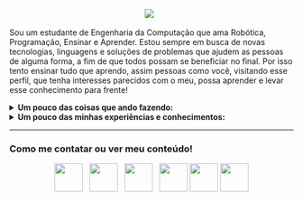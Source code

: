 <p align='center'>
<img src="https://github.com/mateustoin/mateustoin/blob/master/img/Mateus-Antonio2.png?raw=true">&nbsp;&nbsp;
</p>

Sou um estudante de Engenharia da Computação que ama Robótica, Programação, Ensinar e Aprender. Estou sempre em busca de novas tecnologias, linguagens e soluções de problemas que ajudem as pessoas de alguma forma, a fim de que todos possam se beneficiar no final. Por isso tento ensinar tudo que aprendo, assim pessoas como você, visitando esse perfil, que tenha interesses parecidos com o meu, possa aprender e levar esse conhecimento para frente!

<details>
 <summary><strong>Um pouco das coisas que ando fazendo:</strong></summary>
   - 🔭 Atualmente bolsista no Laboratório de Engenharia de Sistemas e Robótica na UFPB, trabalhando com Internet das Coisas e Sistemas Embarcados em Drones <br/>
   - 🌱 Aprendendo Python e Arquiteturas de Software para aplicar nos projetos profissionais e pessoais <br/>
   - 👯 Coordenando o Capítulo de Robótica e Automação pelo IEEE na UFPB como Vice Presidente  <br/>
   - 👀 Produzo conteúdo através de artigos no <a href="https://medium.com/@mateustoin">Medium</a>, aqui mesmo no <a href="https://github.com/mateustoin">Github</a> e começando com lives na <a href="https://twitch.tv/bittoin">Twitch</a> e a mexer no <a href="https://instagram.com/matteus_antonio">Instagram</a> <br/> 
</details>

<details>
 <summary><strong>Um pouco das minhas experiências e conhecimentos:</strong></summary>
   - 🤓 Dou aula de robótica desde 2017, com foco em Arduino e desenvolvimento de projetos<br/>
   - 😏 Experiência com C/C++ em projetos pessoais, graduação e projeto de pesquisa<br/>
   - 😯 Experiência com Python em projetos pessoais, estágio, graduação e projeto de pesquisa<br/>
   - 😬 Experiência com Qt e QML em projetos pessoais<br/>
   - 🦾 Trabalhando com Internet das Coisas focado na tecnologia LoRa e protocolo LoRaWAN no projeto NLT INNOVA, da NLT<br/>
   - 🤯 Trabalho com pesquisa na área de Sistemas Embarcados voltado para Drones, estudando, pilotando e programando<br/>
   - 🥺 Também possuo alguns conhecimentos em Node, Javascript (devido a alguns trabalhos com Javascript para robótica) e até dá pra tirar uma lasquinha com React/React Native<br/>
   - 🕶 Já dei palestras, workshops e minicursos em eventos como Arduino Day, RAS Week (evento nacional online), Grupo de Robótica da UFPB e em aulas da graduação
</details>

---
### Como me contatar ou ver meu conteúdo!

<p align='center'>
<a href="https://www.linkedin.com/in/mateus-antonio-97b31011b/"><img height="50" src="https://github.com/mateustoin/mateustoin/blob/master/img/linkedin.png?raw=true"></a>&nbsp;&nbsp;
<a href="https://medium.com/@mateustoin"><img height="50" src="https://github.com/mateustoin/mateustoin/blob/master/img/medium.png?raw=true"></a>&nbsp;&nbsp;
<a href="https://www.instagram.com/matteus_antonio/"><img height="50" src="https://github.com/mateustoin/mateustoin/blob/master/img/instagram-sketched.png?raw=true"></a>&nbsp;&nbsp;
<a href="mailto:mateusasilva3@gmail.com"><img height="50" src="https://github.com/mateustoin/mateustoin/blob/master/img/email.png?raw=true"></a>
<a href="https://github.com/mateustoin"><img height="50" src="https://github.com/mateustoin/mateustoin/blob/master/img/github.png?raw=true"></a>
<a href="https://www.twitch.tv/bittoin"><img height="50" src="https://github.com/mateustoin/mateustoin/blob/master/img/twitch.png?raw=true"></a>
</p>
